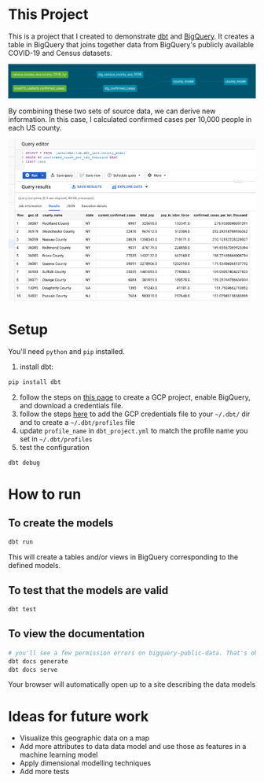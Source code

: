 # This Project

This is a project that I created to demonstrate
[dbt](https://docs.getdbt.com/docs/introduction) and
[BigQuery](https://cloud.google.com/bigquery). It creates a table in BigQuery
that joins together data from BigQuery's publicly available COVID-19 and Census
datasets.

![The data](/etc/data_lineage.png)

By combining these two sets of source data, we can derive new
information. In this case, I calculated confirmed cases per 10,000 people in each US
county.

![The results](/etc/model_example.png)

# Setup

You'll need `python` and `pip` installed.

1. install dbt: 
```sh
pip install dbt
```
2. follow the steps on [this page](https://docs.getdbt.com/tutorial/setting-up/)
   to create a GCP project, enable BigQuery, and download a credentials file.
3. follow the steps
   [here](https://docs.getdbt.com/tutorial/create-a-project-dbt-cli#connect-to-bigquery)
   to add the GCP credentials file to your `~/.dbt/` dir and to create a
   `~/.dbt/profiles` file
4. update `profile_name` in `dbt_project.yml` to match the profile name you
   set in `~/.dbt/profiles`
5. test the configuration
```sh
dbt debug
```

# How to run

## To create the models

```sh
dbt run
```

This will create a tables and/or views in BigQuery corresponding to the defined
models.

## To test that the models are valid

```sh
dbt test
```

## To view the documentation

```sh
# you'll see a few permission errors on bigquery-public-data. That's ok.
dbt docs generate
dbt docs serve
```

Your browser will automatically open up to a site describing the data models

# Ideas for future work

- Visualize this geographic data on a map
- Add more attributes to data data model and use those as features in a machine
  learning model
- Apply dimensional modelling techniques
- Add more tests
